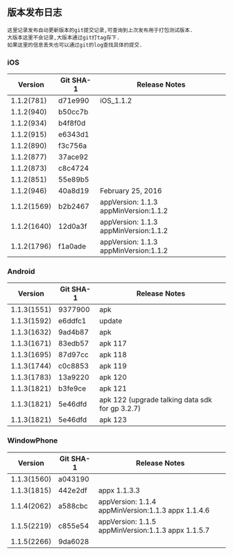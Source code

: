 版本发布日志
---

	这里记录发布自动更新版本的git提交记录,可查询到上次发布用于打包测试版本.
	大版本这里不会记录,大版本通过git打tag存下.
	如果这里的信息丢失也可以通过git的log查找具体的提交.
	

### iOS

Version | Git SHA-1 | Release Notes
------------ | ------------- | ------------
1.1.2(781)   | d71e990 | iOS_1.1.2 
1.1.2(940)   | b50cc7b 
1.1.2(934)   | b4f8f0d
1.1.2(915)   | e6343d1
1.1.2(890)   | f3c756a 
1.1.2(877)   | 37ace92
1.1.2(873)   | c8c4724
1.1.2(851)   | 55e89b5  
1.1.2(946)   | 40a8d19 | February 25, 2016
1.1.2(1569)  | b2b2467 | appVersion: 1.1.3 appMinVersion:1.1.2
1.1.2(1640)  | 12d0a3f | appVersion: 1.1.3 appMinVersion:1.1.2
1.1.2(1796)  | f1a0ade | appVersion: 1.1.3 appMinVersion:1.1.2

### Android

Version | Git SHA-1 | Release Notes
------------ | ------------- | ------------
1.1.3(1551)  | 9377900       | apk
1.1.3(1592)  | e6ddfc1       | update
1.1.3(1632)  | 9ad4b87       | apk
1.1.3(1671)  | 83edb57       | apk 117
1.1.3(1695)  | 87d97cc       | apk 118
1.1.3(1744)  | c0c8853       | apk 119
1.1.3(1783)  | 13a9220       | apk 120
1.1.3(1821)  | b3fe9ce       | apk 121
1.1.3(1821)  | 5e46dfd       | apk 122 (upgrade talking data sdk for gp 3.2.7)
1.1.3(1821)  | 5e46dfd       | apk 123

### WindowPhone

Version | Git SHA-1 | Release Notes
------------ | ------------- | ------------
1.1.3(1560)  | a043190       | 
1.1.3(1815)  | 442e2df       | appx 1.1.3.3
1.1.4(2062)  | a588cbc       | appVersion: 1.1.4 appMinVersion:1.1.3 appx 1.1.4.6
1.1.5(2219)  | c855e54       | appVersion: 1.1.5 appMinVersion:1.1.3 appx 1.1.5.7
1.1.5(2266)  | 9da6028       | 
